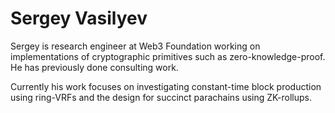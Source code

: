 # Sergey Vasilyev

Sergey is research engineer at Web3 Foundation working on implementations of cryptographic primitives such as zero-knowledge-proof. He has previously done consulting work. 

Currently his work focuses on investigating constant-time block production using ring-VRFs and the design for succinct parachains using ZK-rollups.  


